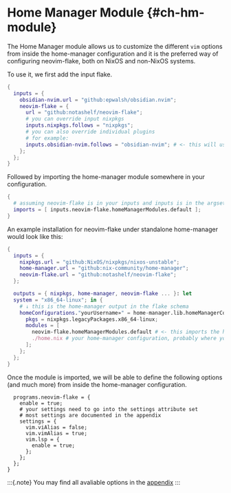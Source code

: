 # Home Manager Module {#ch-hm-module}

The Home Manager module allows us to customize the different `vim` options from inside the home-manager configuration
and it is the preferred way of configuring neovim-flake, both on NixOS and non-NixOS systems.

To use it, we first add the input flake.

```nix
{
  inputs = {
    obsidian-nvim.url = "github:epwalsh/obsidian.nvim";
    neovim-flake = {
      url = "github:notashelf/neovim-flake";
      # you can override input nixpkgs
      inputs.nixpkgs.follows = "nixpkgs";
      # you can also override individual plugins
      # for example:
      inputs.obsidian-nvim.follows = "obsidian-nvim"; # <- this will use the obsidian-nvim from your inputs
    };
  };
}
```

Followed by importing the home-manager module somewhere in your configuration.

```nix
{
  # assuming neovim-flake is in your inputs and inputs is in the argset
  imports = [ inputs.neovim-flake.homeManagerModules.default ];
}
```

An example installation for neovim-flake under standalone home-manager
would look like this:

```nix
{
  inputs = {
    nixpkgs.url = "github:NixOS/nixpkgs/nixos-unstable";
    home-manager.url = "github:nix-community/home-manager";
    neovim-flake.url = "github:notashelf/neovim-flake";
  };

  outputs = { nixpkgs, home-manager, neovim-flake ... }: let
  system = "x86_64-linux"; in {
    # ↓ this is the home-manager output in the flake schema
    homeConfigurations."yourUsername»" = home-manager.lib.homeManagerConfiguration {
      pkgs = nixpkgs.legacyPackages.x86_64-linux;
      modules = [
        neovim-flake.homeManagerModules.default # <- this imports the home-manager module that provides the options
        ./home.nix # your home-manager configuration, probably where you will want to add programs.neovim-flake options
      ];
    };
  };
}
```

Once the module is imported, we will be able to define the following options (and much more) from inside the
home-manager configuration.

```nix{
  programs.neovim-flake = {
    enable = true;
    # your settings need to go into the settings attribute set
    # most settings are documented in the appendix
    settings = {
      vim.viAlias = false;
      vim.vimAlias = true;
      vim.lsp = {
        enable = true;
      };
    };
  };
}
```

:::{.note}
You may find all avaliable options in the [appendix](https://notashelf.github.io/neovim-flake/options)
:::
